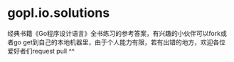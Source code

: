 # gopl.io.solutions
经典书籍《Go程序设计语言》全书练习的参考答案，有兴趣的小伙伴可以fork或者go get到自己的本地机器里，由于个人能力有限，若有出错的地方，欢迎各位爱好者们request pull ^^
